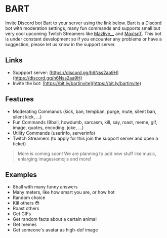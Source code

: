 # BART
Invite Discord bot Bart to your server using the link below.
Bart is a Discord bot with moderation settings, many fun commands and supports small but very cool upcoming Twitch Streamers like [Mazlive__](https://twitch.tv/mazlive__) and [MaxIsnT](https://twitch.tv/maxisnt).
This bot is under constant development so if you encounter any problems or have a suggestion, please let us know in the support server.

## Links
- Suppport server: [https://discord.gg/h6Nss2aa9H](https://discord.gg/h6Nss2aa9H)
- Invite the bot: [https://bit.ly/bartinvite](https://bit.ly/bartinvite)

## Features
- Moderating Commands (kick, ban, tempban, purge, mute, silent ban, silent kick, ...)
- Fun Commands (8ball, howdumb, sarcasm, kill, say, roast, meme, gif, image, quotes, encoding, joke, ...)
- Utility Commands (userinfo, serverinfo)
- Twitch Streamers (to apply for this join the support server and open a ticket)
> More is coming soon! We are planning to add new stuff like music, enlarging images/emojis and more!

## Examples
- 8ball with many funny answers
- Many meters, like how smart you are, or how hot
- Random choice
- Kill others 😳
- Roast others
- Get GIFs 
- Get random facts about a certain animal
- Get memes
- Get someone's avatar as high-def image

